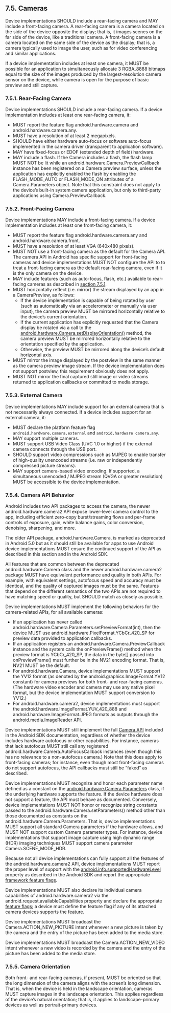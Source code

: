 ## 7.5\. Cameras

Device implementations SHOULD include a rear-facing camera and MAY include a
front-facing camera. A rear-facing camera is a camera located on the side of
the device opposite the display; that is, it images scenes on the far side of
the device, like a traditional camera. A front-facing camera is a camera
located on the same side of the device as the display; that is, a camera
typically used to image the user, such as for video conferencing and similar
applications.

If a device implementation includes at least one camera, it MUST be possible for
an application to simultaneously allocate 3 RGBA_8888 bitmaps equal to the size
of the images produced by the largest-resolution camera sensor on the device,
while camera is open for the purpose of basic preview and still capture.

### 7.5.1\. Rear-Facing Camera

Device implementations SHOULD include a rear-facing camera. If a device
implementation includes at least one rear-facing camera, it:

*   MUST report the feature flag android.hardware.camera and
android.hardware.camera.any.
*   MUST have a resolution of at least 2 megapixels.
*   SHOULD have either hardware auto-focus or software auto-focus implemented
in the camera driver (transparent to application software).
*   MAY have fixed-focus or EDOF (extended depth of field) hardware.
*   MAY include a flash. If the Camera includes a flash, the flash lamp MUST
NOT be lit while an android.hardware.Camera.PreviewCallback instance has been
registered on a Camera preview surface, unless the application has explicitly
enabled the flash by enabling the FLASH_MODE_AUTO or FLASH_MODE_ON attributes
of a Camera.Parameters object. Note that this constraint does not apply to the
device’s built-in system camera application, but only to third-party
applications using Camera.PreviewCallback.

### 7.5.2\. Front-Facing Camera

Device implementations MAY include a front-facing camera. If a device
implementation includes at least one front-facing camera, it:

*   MUST report the feature flag android.hardware.camera.any and
android.hardware.camera.front.
*   MUST have a resolution of at least VGA (640x480 pixels).
*   MUST NOT use a front-facing camera as the default for the Camera API. The
camera API in Android has specific support for front-facing cameras and device
implementations MUST NOT configure the API to to treat a front-facing camera as
the default rear-facing camera, even if it is the only camera on the device.
*   MAY include features (such as auto-focus, flash, etc.) available to
rear-facing cameras as described in [section 7.5.1](#7_5_1_rear-facing_camera).
*   MUST horizontally reflect (i.e. mirror) the stream displayed by an app in a
CameraPreview, as follows:
    *   If the device implementation is capable of being rotated by user (such
as automatically via an accelerometer or manually via user input), the camera
preview MUST be mirrored horizontally relative to the device’s current
orientation.
    *   If the current application has explicitly requested that the Camera
display be rotated via a call to the
[android.hardware.Camera.setDisplayOrientation()](http://developer.android.com/reference/android/hardware/Camera.html#setDisplayOrientation(int))
method, the camera preview MUST be mirrored horizontally relative to the
orientation specified by the application.
    *   Otherwise, the preview MUST be mirrored along the device’s default
horizontal axis.
*   MUST mirror the image displayed by the postview in the same manner as the
camera preview image stream. If the device implementation does not support
postview, this requirement obviously does not apply.
*   MUST NOT mirror the final captured still image or video streams returned to
application callbacks or committed to media storage.

### 7.5.3\. External Camera

Device implementations MAY include support for an external camera that is not
necessarily always connected. If a device includes support for an external camera,
it:


*   MUST declare the platform feature flag `android.hardware.camera.external` and
    `android.hardware camera.any`.
*   MAY support multiple cameras.
*   MUST support USB Video Class (UVC 1.0 or higher) if the external camera
    connects through the USB port.
*   SHOULD support video compressions such as MJPEG to enable transfer of
    high-quality unencoded streams (i.e. raw or independently compressed picture
    streams).
*   MAY support camera-based video encoding. If supported, a simultaneous
    unencoded / MJPEG stream (QVGA or greater resolution) MUST be accessible to
    the device implementation.

### 7.5.4\. Camera API Behavior

Android includes two API packages to access the camera, the newer
android.hardware.camera2 API expose lower-level camera control to the app,
including efficient zero-copy burst/streaming flows and per-frame controls of
exposure, gain, white balance gains, color conversion, denoising, sharpening,
and more.

The older API package, android.hardware.Camera, is marked as deprecated in
Android 5.0 but as it should still be available for apps to use Android device
implementations MUST ensure the continued support of the API as described in
this section and in the Android SDK.

All features that are common between the deprecated android.hardware.Camera class
and the newer android.hardware.camera2 package MUST have equivalent performance
and quality in both APIs. For example, with equivalent settings,
autofocus speed and accuracy must be identical, and the quality of captured images
must be the same. Features that depend on the different semantics of the two APIs
are not required to have matching speed or quality, but SHOULD match as closely
as possible.

Device implementations MUST implement the following behaviors for the
camera-related APIs, for all available cameras:

*   If an application has never called
android.hardware.Camera.Parameters.setPreviewFormat(int), then the device MUST
use android.hardware.PixelFormat.YCbCr_420_SP for preview data provided to
application callbacks.
*   If an application registers an android.hardware.Camera.PreviewCallback
instance and the system calls the onPreviewFrame() method when the preview
format is YCbCr_420_SP, the data in the byte[] passed into onPreviewFrame()
must further be in the NV21 encoding format. That is, NV21 MUST be the default.
*   For android.hardware.Camera, device implementations MUST support the YV12
format (as denoted by the android.graphics.ImageFormat.YV12 constant) for
camera previews for both front- and rear-facing cameras. (The hardware video
encoder and camera may use any native pixel format, but the device
implementation MUST support conversion to YV12.)
*   For android.hardware.camera2, device implementations must support the
android.hardware.ImageFormat.YUV_420_888 and android.hardware.ImageFormat.JPEG
formats as outputs through the android.media.ImageReader API.

Device implementations MUST still implement the full [Camera
API](http://developer.android.com/reference/android/hardware/Camera.html)
included in the Android SDK documentation, regardless of whether the device
includes hardware autofocus or other capabilities. For instance, cameras that
lack autofocus MUST still call any registered
android.hardware.Camera.AutoFocusCallback instances (even though this has no
relevance to a non-autofocus camera.) Note that this does apply to front-facing
cameras; for instance, even though most front-facing cameras do not support
autofocus, the API callbacks must still be “faked” as described.

Device implementations MUST recognize and honor each parameter name defined as
a constant on the
[android.hardware.Camera.Parameters](http://developer.android.com/reference/android/hardware/Camera.Parameters.html)
class, if the underlying hardware supports the feature. If the device hardware
does not support a feature, the API must behave as documented. Conversely,
device implementations MUST NOT honor or recognize string constants passed to
the android.hardware.Camera.setParameters() method other than those documented
as constants on the android.hardware.Camera.Parameters. That is, device
implementations MUST support all standard Camera parameters if the hardware
allows, and MUST NOT support custom Camera parameter types. For instance,
device implementations that support image capture using high dynamic range
(HDR) imaging techniques MUST support camera parameter Camera.SCENE_MODE_HDR.

Because not all device implementations can fully support all the features of
the android.hardware.camera2 API, device implementations MUST report the proper
level of support with the
[android.info.supportedHardwareLevel](https://developer.android.com/reference/android/hardware/camera2/CameraCharacteristics.html#INFO_SUPPORTED_HARDWARE_LEVEL)
property as described in the Android SDK and report the appropriate
[framework feature flags](http://source.android.com/devices/camera/versioning.html).

Device implementations MUST also declare its individual camera capabilities of
android.hardware.camera2 via the android.request.availableCapabilities property
and declare the appropriate [feature flags](http://source.android.com/devices/camera/versioning.html);
a device must define the feature flag if any of its attached camera devices
supports the feature.

Device implementations MUST broadcast the Camera.ACTION_NEW_PICTURE intent
whenever a new picture is taken by the camera and the entry of the picture has
been added to the media store.

Device implementations MUST broadcast the Camera.ACTION_NEW_VIDEO intent
whenever a new video is recorded by the camera and the entry of the picture has
been added to the media store.

### 7.5.5\. Camera Orientation

Both front- and rear-facing cameras, if present, MUST be oriented so that the
long dimension of the camera aligns with the screen’s long dimension. That is,
when the device is held in the landscape orientation, cameras MUST capture
images in the landscape orientation. This applies regardless of the device’s
natural orientation; that is, it applies to landscape-primary devices as well
as portrait-primary devices.
